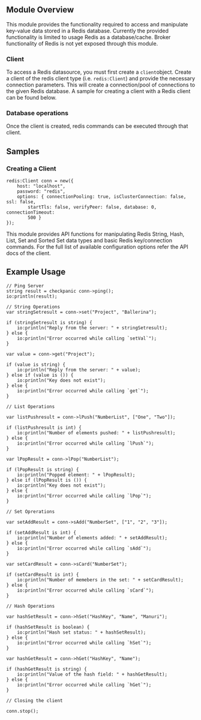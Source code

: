 ## Module Overview

This module provides the functionality required to access and manipulate key-value data stored in a Redis database.
Currently the provided functionality is limited to usage Redis as a database/cache. Broker functionality of Redis is
not yet exposed through this module.

### Client

To access a Redis datasource, you must first create a `client`object. Create a client of the redis client type
(i.e. `redis:Client`) and provide the necessary connection parameters. This will create a connection/pool of
connections to the given Redis database. A sample for creating a client with a Redis client can be found
below.

### Database operations

Once the client is created, redis commands can be executed through that client.

## Samples

### Creating a Client

```ballerina
redis:Client conn = new({
    host: "localhost",
    password: "redis",
    options: { connectionPooling: true, isClusterConnection: false, ssl: false,
        startTls: false, verifyPeer: false, database: 0, connectionTimeout: 
        500 }
});
```

This module provides API functions for manipulating Redis String, Hash, List, Set and Sorted Set data types and
basic Redis key/connection commands. For the full list of available configuration options refer the API docs of the
client.

## Example Usage
```ballerina
// Ping Server
string result = checkpanic conn->ping();
io:println(result);

// String Operations
var stringSetresult = conn->set("Project", "Ballerina");

if (stringSetresult is string) {
    io:println("Reply from the server: " + stringSetresult);
} else {
    io:println("Error occurred while calling `setVal`");
}

var value = conn->get("Project");

if (value is string) {
    io:println("Reply from the server: " + value);
} else if (value is ()) {
    io:println("Key does not exist");
} else {
    io:println("Error occurred while calling `get`");
}

// List Operations

var listPushresult = conn->lPush("NumberList", ["One", "Two"]);

if (listPushresult is int) {
    io:println("Number of elements pushed: " + listPushresult);
} else {
    io:println("Error occurred while calling `lPush`");
}

var lPopResult = conn->lPop("NumberList");

if (lPopResult is string) {
    io:println("Popped element: " + lPopResult);
} else if (lPopResult is ()) {
    io:println("Key does not exist");
} else {
    io:println("Error occurred while calling `lPop`");
}

// Set Oprerations

var setAddResult = conn->sAdd("NumberSet", ["1", "2", "3"]);

if (setAddResult is int) {
    io:println("Number of elements added: " + setAddResult);
} else {
    io:println("Error occurred while calling `sAdd`");
}

var setCardResult = conn->sCard("NumberSet");

if (setCardResult is int) {
    io:println("Number of memebers in the set: " + setCardResult);
} else {
    io:println("Error occurred while calling `sCard`");
}

// Hash Operations

var hashSetResult = conn->hSet("HashKey", "Name", "Manuri");

if (hashSetResult is boolean) {
    io:println("Hash set status: " + hashSetResult);
} else {
    io:println("Error occurred while calling `hSet`");
}

var hashGetResult = conn->hGet("HashKey", "Name");

if (hashGetResult is string) {
    io:println("Value of the hash field: " + hashGetResult);
} else {
    io:println("Error occurred while calling `hGet`");
}

// Closing the client

conn.stop();
```
